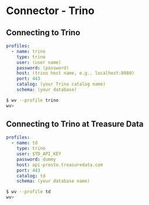 # Connector - Trino

## Connecting to Trino

```yaml title='~/.wvlet/profiles.yml'
profiles:
  - name: trino
    type: trino
    user: (user name)
    password: (password)
    host: (trino host name, e.g., localhost:8080)
    port: 443
    catalog: (your Trino catalog name)
    schema: (your database)
```

```bash
$ wv --profile trino 
wv>
```


## Connecting to Trino at Treasure Data 

```yaml title='~/.wvlet/profiles.yml'
profiles:
  - name: td
    type: trino
    user: $TD_API_KEY
    password: dummy
    host: api-presto.treasuredata.com
    port: 443
    catalog: td
    schema: (your database name)
```

```bash
$ wv --profile td
wv> 
```
